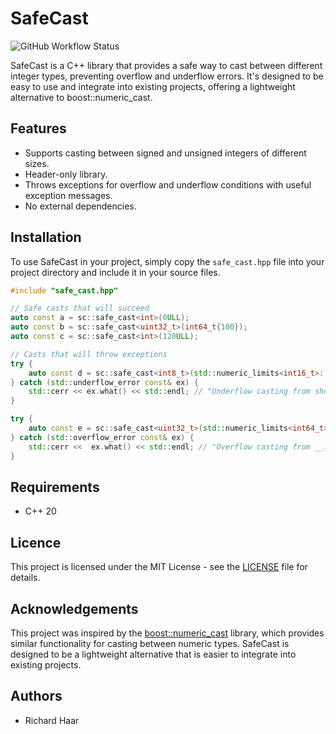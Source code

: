 # SafeCast

![GitHub Workflow Status](https://github.com/richhaar/safecast/actions/workflows/cpp_ci.yml/badge.svg?branch=main)

SafeCast is a C++ library that provides a safe way to cast between different integer types, preventing overflow and underflow errors. It's designed to be easy to use and integrate into existing projects, offering a lightweight alternative to boost::numeric_cast.

## Features

* Supports casting between signed and unsigned integers of different sizes.
* Header-only library.
* Throws exceptions for overflow and underflow conditions with useful exception messages.
* No external dependencies.


## Installation

To use SafeCast in your project, simply copy the `safe_cast.hpp` file into your project directory and include it in your source files.

```cpp
#include "safe_cast.hpp"

// Safe casts that will succeed
auto const a = sc::safe_cast<int>(0ULL);
auto const b = sc::safe_cast<uint32_t>(int64_t{100});
auto const c = sc::safe_cast<int>(120ULL);

// Casts that will throw exceptions
try {
    auto const d = sc::safe_cast<int8_t>(std::numeric_limits<int16_t>::min());
} catch (std::underflow_error const& ex) {
    std::cerr << ex.what() << std::endl; // "Underflow casting from short (value: -32768) to signed char."
}

try {
    auto const e = sc::safe_cast<uint32_t>(std::numeric_limits<int64_t>::max());
} catch (std::overflow_error const& ex) {
    std::cerr <<  ex.what() << std::endl; // "Overflow casting from __int64 (value: 9223372036854775807) to unsigned int."
}
```

## Requirements

* C++ 20

## Licence

This project is licensed under the MIT License - see the [LICENSE](LICENSE.txt) file for details.

## Acknowledgements

This project was inspired by the [boost::numeric_cast](https://www.boost.org/doc/libs/1_87_0/libs/numeric/conversion/doc/html/boost_numericconversion/improved_numeric_cast__.html) library, which provides similar functionality for casting between numeric types. SafeCast is designed to be a lightweight alternative that is easier to integrate into existing projects.

## Authors

* Richard Haar
